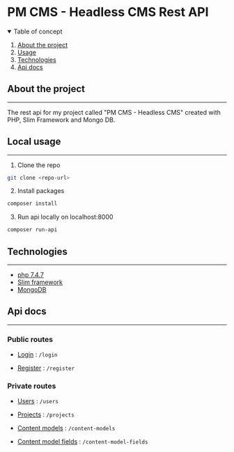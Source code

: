# PM CMS - Headless CMS Rest API

<details open="open">
  <summary>Table of concept</summary>
  <ol>
    <li><a href="#about-the-project">About the project</a></li>
    <li><a href="#local-usage">Usage</a></li>
    <li><a href="#technologies">Technologies</a></li>
    <li><a href="#api-docs">Api docs</a></li>
  </ol>
</details>

## About the project

---

The rest api for my project called "PM CMS - Headless CMS" created with PHP, Slim Framework and Mongo DB.

## Local usage

---

1. Clone the repo

```sh
git clone <repo-url>
```

2. Install packages

```sh
composer install
```

3. Run api locally on localhost:8000

```sh
composer run-api
```

## Technologies

---

- [php 7.4.7](https://www.php.net/)
- [Slim framework](https://www.slimframework.com/)
- [MongoDB](https://www.mongodb.com/)

## Api docs

---

### Public routes

- [Login](docs/login.md) : `/login`

- [Register](docs/register.md) : `/register`

### Private routes

- [Users](docs/users.md) : `/users`

- [Projects](docs/projects.md) : `/projects`

- [Content models](docs/content-models) : `/content-models`

- [Content model fields](docs/content-fields) : `/content-model-fields`

